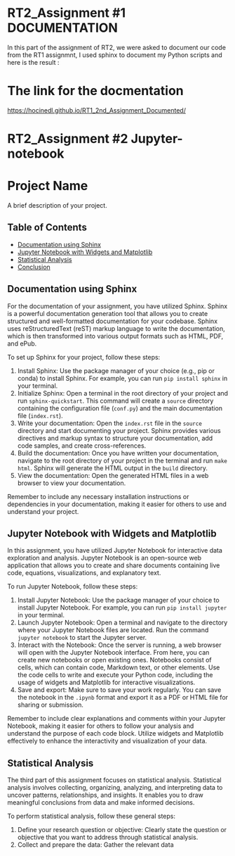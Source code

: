 RT2_Assignment #1 DOCUMENTATION
===============================
In this part of the assignment of RT2, we were asked to document our code from the RT1 assignmnt, I used sphinx to document my Python scripts and here is the result :

The link for the docmentation
=============================
https://hocinedl.github.io/RT1_2nd_Assignment_Documented/



RT2_Assignment #2 Jupyter-notebook
==================================
# Project Name

A brief description of your project.

## Table of Contents

- [Documentation using Sphinx](#documentation-using-sphinx)
- [Jupyter Notebook with Widgets and Matplotlib](#jupyter-notebook-with-widgets-and-matplotlib)
- [Statistical Analysis](#statistical-analysis)
- [Conclusion](#conclusion)

## Documentation using Sphinx

For the documentation of your assignment, you have utilized Sphinx. Sphinx is a powerful documentation generation tool that allows you to create structured and well-formatted documentation for your codebase. Sphinx uses reStructuredText (reST) markup language to write the documentation, which is then transformed into various output formats such as HTML, PDF, and ePub.

To set up Sphinx for your project, follow these steps:

1. Install Sphinx: Use the package manager of your choice (e.g., pip or conda) to install Sphinx. For example, you can run `pip install sphinx` in your terminal.
2. Initialize Sphinx: Open a terminal in the root directory of your project and run `sphinx-quickstart`. This command will create a `source` directory containing the configuration file (`conf.py`) and the main documentation file (`index.rst`).
3. Write your documentation: Open the `index.rst` file in the `source` directory and start documenting your project. Sphinx provides various directives and markup syntax to structure your documentation, add code samples, and create cross-references.
4. Build the documentation: Once you have written your documentation, navigate to the root directory of your project in the terminal and run `make html`. Sphinx will generate the HTML output in the `build` directory.
5. View the documentation: Open the generated HTML files in a web browser to view your documentation.

Remember to include any necessary installation instructions or dependencies in your documentation, making it easier for others to use and understand your project.

## Jupyter Notebook with Widgets and Matplotlib

In this assignment, you have utilized Jupyter Notebook for interactive data exploration and analysis. Jupyter Notebook is an open-source web application that allows you to create and share documents containing live code, equations, visualizations, and explanatory text. 

To run Jupyter Notebook, follow these steps:

1. Install Jupyter Notebook: Use the package manager of your choice to install Jupyter Notebook. For example, you can run `pip install jupyter` in your terminal.
2. Launch Jupyter Notebook: Open a terminal and navigate to the directory where your Jupyter Notebook files are located. Run the command `jupyter notebook` to start the Jupyter server.
3. Interact with the Notebook: Once the server is running, a web browser will open with the Jupyter Notebook interface. From here, you can create new notebooks or open existing ones. Notebooks consist of cells, which can contain code, Markdown text, or other elements. Use the code cells to write and execute your Python code, including the usage of widgets and Matplotlib for interactive visualizations.
4. Save and export: Make sure to save your work regularly. You can save the notebook in the `.ipynb` format and export it as a PDF or HTML file for sharing or submission.

Remember to include clear explanations and comments within your Jupyter Notebook, making it easier for others to follow your analysis and understand the purpose of each code block. Utilize widgets and Matplotlib effectively to enhance the interactivity and visualization of your data.

## Statistical Analysis

The third part of this assignment focuses on statistical analysis. Statistical analysis involves collecting, organizing, analyzing, and interpreting data to uncover patterns, relationships, and insights. It enables you to draw meaningful conclusions from data and make informed decisions.

To perform statistical analysis, follow these general steps:

1. Define your research question or objective: Clearly state the question or objective that you want to address through statistical analysis.
2. Collect and prepare the data: Gather the relevant data


